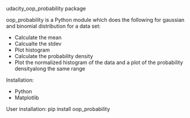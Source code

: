 udacity_oop_probability package

oop_probability is a Python module which does the following for gaussian and binomial distribution for a data set:
- Calculate the mean
- Calcualte the stdev
- Plot histogram
- Calculate the probability density
- Plot the normalized histogram of the data and a plot of the probability densityalong the same range


Installation:
- Python
- Matplotlib


User installation: 
pip install oop_probability
